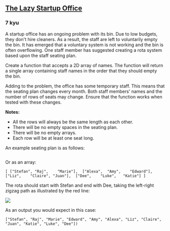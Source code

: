 <h2><a href=https://www.codewars.com/kata/578fdcfc75ffd1112c0001a1/train/javascript target="_blank">The Lazy Startup Office</a></h2><h3>7 kyu</h3><p>A startup office has an ongoing problem with its bin. Due to low budgets, they don't hire cleaners. As a result, the staff are left to voluntarily empty the bin. It has emerged that a voluntary system is not working and the bin is often overflowing. One staff member has suggested creating a rota system based upon the staff seating plan.</p><p>Create a function that accepts a 2D array of names. The function will return a single array containing staff names in the order that they should empty the bin. </p><p>Adding to the problem, the office has some temporary staff. This means that the seating plan changes every month. Both staff members' names and the number of rows of seats may change. Ensure that the function works when tested with these changes. </p><p><strong>Notes:</strong></p><ul><li>All the rows will always be the same length as each other.</li><li>There will be no empty spaces in the seating plan.</li><li>There will be no empty arrays.</li><li>Each row will be at least one seat long.</li></ul><p>An example seating plan is as follows:</p><p><img alt="" src="http://i.imgur.com/aka6lh0l.png"></p><p>Or as an array: </p><pre><code>[ ["Stefan", "Raj",    "Marie"],  ["Alexa",  "Amy",    "Edward"],  ["Liz",    "Claire", "Juan"],  ["Dee",    "Luke",   "Katie"] ]</code></pre><p>The rota should start with Stefan and end with Dee, taking the left-right zigzag path as illustrated by the red line:</p><img src="http://i.imgur.com/JKlcPKxl.jpg"><p>As an output you would expect in this case:</p><pre><code>["Stefan", "Raj", "Marie", "Edward", "Amy", "Alexa", "Liz", "Claire", "Juan", "Katie", "Luke", "Dee"])</code></pre>